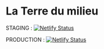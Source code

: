 # La Terre du milieu

STAGING : [![Netlify Status](https://api.netlify.com/api/v1/badges/37da5863-1738-4c26-87d3-87deb41c9b29/deploy-status)](https://app.netlify.com/sites/laterredumillieu-staging/deploys)

PRODUCTION : [![Netlify Status](https://api.netlify.com/api/v1/badges/7428330d-6ff0-49e0-971d-743a22da45cd/deploy-status)](https://app.netlify.com/sites/festive-mclean-8f85ba/deploys)
